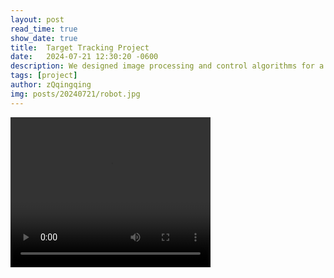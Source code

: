 ```yaml
---
layout: post
read_time: true
show_date: true
title:  Target Tracking Project
date:   2024-07-21 12:30:20 -0600
description: We designed image processing and control algorithms for a two-degree-of-freedom laser workbench equipped with a monocular camera, enabling stepper motor control for target identification and tracking.
tags: [project]
author: zQqingqing
img: posts/20240721/robot.jpg
---
```



<video width="320" height="240" controls>
  <source src="./assets/img/posts/20240721/Target_Identification_and_Tracking_System.mp4" type="video/mp4">
  Your browser does not support the video tag.
</video>